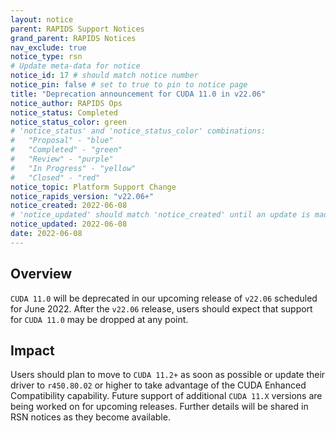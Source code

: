 ```yaml
---
layout: notice
parent: RAPIDS Support Notices
grand_parent: RAPIDS Notices
nav_exclude: true
notice_type: rsn
# Update meta-data for notice
notice_id: 17 # should match notice number
notice_pin: false # set to true to pin to notice page
title: "Deprecation announcement for CUDA 11.0 in v22.06"
notice_author: RAPIDS Ops
notice_status: Completed
notice_status_color: green
# 'notice_status' and 'notice_status_color' combinations:
#   "Proposal" - "blue"
#   "Completed" - "green"
#   "Review" - "purple"
#   "In Progress" - "yellow"
#   "Closed" - "red"
notice_topic: Platform Support Change
notice_rapids_version: "v22.06+"
notice_created: 2022-06-08
# 'notice_updated' should match 'notice_created' until an update is made
notice_updated: 2022-06-08
date: 2022-06-08
---
```


## Overview

`CUDA 11.0` will be deprecated in our upcoming release of `v22.06`
scheduled for June 2022. After the `v22.06` release, users should expect 
that support for `CUDA 11.0` may be dropped at any point.

## Impact

Users should plan to move to `CUDA 11.2+` as soon as possible or update their driver 
to `r450.80.02` or higher to take advantage of the CUDA Enhanced Compatibility capability. Future
support of additional `CUDA 11.X` versions are being worked on for upcoming
releases. Further details will be shared in RSN notices as they become
available.
